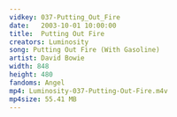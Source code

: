 ```yaml
---
vidkey: 037-Putting_Out_Fire
date:   2003-10-01 10:00:00
title:  Putting Out Fire
creators: Luminosity
song: Putting Out Fire (With Gasoline)
artist: David Bowie
width: 848
height: 480
fandoms: Angel
mp4: Luminosity-037-Putting-Out-Fire.m4v
mp4size: 55.41 MB
---
```


  <div>
  
  </div>
  